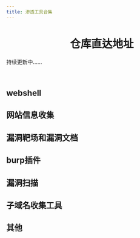 ```yaml
---
title: 渗透工具合集
---
```


<h1 style="text-align:center">仓库直达地址</h1>
<div class="mobile-adapt">持续更新中……</div>
<p>&emsp;</p>

## webshell

<a-row :gutter="[32, 32]">
  <Card 
    cover="https://gitee.com/kukuqi666/images/raw/master/1.jpg" 
    link="https://github.com/rebeyond/Behinder" 
    title="冰蝎" 
    author="" 
  />
  <Card 
    cover="https://gitee.com/kukuqi666/images/raw/master/2.jpg" 
    link="https://github.com/raddyfiy/caidao-official-version" 
    title="菜刀" 
    author="" 
  />
  <Card 
    cover="https://gitee.com/kukuqi666/images/raw/master/5.jpg" 
    link="https://github.com/AntSwordProject/AntSword-Loader" 
    title="蚁剑加载器" 
    author="" 
  />
  <Card 
    cover="https://gitee.com/kukuqi666/images/raw/master/6.jpg" 
    link="https://github.com/AntSwordProject/antSword" 
    title="蚁剑加载器核心文件" 
    author="" 
  />
  <Card 
    cover="https://gitee.com/kukuqi666/images/raw/master/3.jpg" 
    link="https://github.com/808Mak1r/GodzillaSource" 
    title="哥斯拉" 
    author="" 
  />
  <Card 
    cover="https://gitee.com/kukuqi666/images/raw/master/4.jpg" 
    link="https://github.com/BeichenDream/Godzilla" 
    title="哥斯拉源码" 
    author="" 
  />
</a-row>



## 网站信息收集

<a-row :gutter="[32, 32]">
  <Card 
    cover="https://gitee.com/kukuqi666/images/raw/master/18.jpg" 
    link="https://github.com/7kbstorm/7kbscan-WebPathBrute" 
    title="7kbscan-WebPathBrute" 
    author="" 
  />
  <Card 
    cover="https://gitee.com/kukuqi666/images/raw/master/19.jpg" 
    link="https://github.com/H4ckForJob/dirmap" 
    title="dirmap" 
    author="" 
  />
  <Card 
    cover="https://gitee.com/kukuqi666/images/raw/master/20.jpg" 
    link="https://github.com/maurosoria/dirsearch" 
    title="dirsearch" 
    author="" 
  />
  <Card 
    cover="https://gitee.com/kukuqi666/images/raw/master/21.jpg" 
    link="https://github.com/stefanoj3/dirstalk" 
    title="dirstalk" 
    author="" 
  />
  <Card 
    cover="https://gitee.com/kukuqi666/images/raw/master/22.jpg" 
    link="https://github.com/corunb/Dirscan" 
    title="Dirscan-go" 
    author="" 
  />
  <Card 
    cover="https://gitee.com/kukuqi666/images/raw/master/23.jpg" 
    link="https://github.com/Degree-21/dirScan" 
    title="DirScan-py" 
    author="" 
  />
  <Card 
    cover="https://gitee.com/kukuqi666/images/raw/master/24.jpg" 
    link="https://github.com/lijiejie/BBScan" 
    title="BBScan" 
    author="" 
  />
  <Card 
    cover="https://gitee.com/kukuqi666/images/raw/master/25.jpg" 
    link="https://github.com/EnableSecurity/wafw00f" 
    title="wafw00f" 
    author="" 
  />
</a-row>



## 漏洞靶场和漏洞文档

<a-row :gutter="[32, 32]">
  <Card 
    cover="https://gitee.com/kukuqi666/images/raw/master/26.jpg" 
    link="https://peiqi.wgpsec.org" 
    title="PeiQi文库" 
    author="" 
  />
  <Card 
    cover="https://gitee.com/kukuqi666/images/raw/master/27.jpg" 
    link="https://wiki.wgpsec.org/" 
    title="狼组安全团队" 
    author="" 
  />
  <Card 
    cover="https://gitee.com/kukuqi666/images/raw/master/50.jpg" 
    link="https://wiki.wy876.cn/#/" 
    title="wiki漏洞文库" 
    author="" 
  />
  <Card 
    cover="https://gitee.com/kukuqi666/images/raw/master/29.jpg" 
    link="https://github.com/Threekiii/Awesome-POC" 
    title="Aweseome-poc" 
    author="" 
  />
  <Card 
    cover="https://gitee.com/kukuqi666/images/raw/master/30.jpg" 
    link="https://github.com/WebGoat/WebGoat" 
    title="webgoat" 
    author="" 
  />
  <Card 
    cover="https://gitee.com/kukuqi666/images/raw/master/31.jpg" 
    link="https://github.com/digininja/DVWA" 
    title="DVWA" 
    author="" 
  />
  <Card 
    cover="https://gitee.com/kukuqi666/images/raw/master/32.jpg" 
    link="https://github.com/vulhub/vulhub" 
    title="vulhub" 
    author="" 
  />
  <Card 
    cover="https://gitee.com/kukuqi666/images/raw/master/51.jpg" 
    link="https://github.com/rapid7/metasploitable3" 
    title="metasploitable3" 
    author="" 
  />
</a-row>


## burp插件

<a-row :gutter="[32, 32]">
  <Card 
    cover="https://gitee.com/kukuqi666/images/raw/master/33.jpg" 
    link="https://github.com/wuntee/BurpAuthzPlugin" 
    title="Authz" 
    author="" 
  />
  <Card 
    cover="https://gitee.com/kukuqi666/images/raw/master/34.jpg" 
    link="https://github.com/gh0stkey/HaE" 
    title="HaE" 
    author="" 
  />
  <Card 
    cover="https://gitee.com/kukuqi666/images/raw/master/35.jpg" 
    link="https://github.com/smxiazi/NEW_xp_CAPTCHA" 
    title="NEW_xp_CAPTCHA" 
    author="" 
  />
  <Card 
    cover="https://gitee.com/kukuqi666/images/raw/master/36.jpg" 
    link="https://github.com/c0ny1/captcha-killer" 
    title="captcha-killer" 
    author="" 
  />
</a-row>


## 漏洞扫描

<a-row :gutter="[32, 32]">
  <Card 
    cover="https://gitee.com/kukuqi666/images/raw/master/37.jpg" 
    link="https://github.com/rabbitmask/WeblogicScan" 
    title="WeblogicScan-v1.5" 
    author="" 
  />
  <Card 
    cover="https://gitee.com/kukuqi666/images/raw/master/38.jpg" 
    link="https://github.com/swisskyrepo/Wordpresscan" 
    title="Wordpresscan" 
    author="" 
  />
  <Card 
    cover="https://gitee.com/kukuqi666/images/raw/master/39.jpg" 
    link="https://github.com/wpscanteam/wpscan" 
    title="wpscan" 
    author="" 
  />
  <Card 
    cover="https://gitee.com/kukuqi666/images/raw/master/40.jpg" 
    link="https://github.com/zhzyker/vulmap" 
    title="vulmap" 
    author="" 
  />
  <Card 
    cover="https://gitee.com/kukuqi666/images/raw/master/41.jpg" 
    link="https://github.com/dr0op/WeblogicScan" 
    title="WeblogicScan-v1.3.1" 
    author="" 
  />
  <Card 
    cover="https://gitee.com/kukuqi666/images/raw/master/42.jpg" 
    link="https://github.com/0xn0ne/weblogicScanner" 
    title="weblogicScanner" 
    author="" 
  />
  <Card 
    cover="https://gitee.com/kukuqi666/images/raw/master/43.jpg" 
    link="https://github.com/HatBoy/Struts2-Scan" 
    title="Struts2-Scan" 
    author="" 
  />
  <Card 
    cover="https://gitee.com/kukuqi666/images/raw/master/52.jpg" 
    link="https://github.com/zaproxy/zaproxy" 
    title="zaproxy" 
    author="" 
  />
   <Card 
    cover="https://gitee.com/kukuqi666/images/raw/master/53.jpg" 
    link="https://github.com/andresriancho/w3af" 
    title="w3af" 
    author="" 
  />
  <Card 
    cover="https://gitee.com/kukuqi666/images/raw/master/54.jpg" 
    link="https://github.com/sullo/nikto" 
    title="nikto" 
    author="" 
  />
  <Card 
    cover="https://gitee.com/kukuqi666/images/raw/master/55.jpg" 
    link="https://github.com/Arachni/arachni" 
    title="arachni" 
    author="" 
  />
  <Card 
    cover="https://gitee.com/kukuqi666/images/raw/master/56.jpg" 
    link="https://github.com/xmendez/wfuzz" 
    title="wfuzz" 
    author="" 
  />
  <Card 
    cover="https://gitee.com/kukuqi666/images/raw/master/57.jpg" 
    link="https://github.com/veo/vscan" 
    title="vscan" 
    author="" 
  /> 
  <Card 
    cover="https://gitee.com/kukuqi666/images/raw/master/58.jpg" 
    link="https://github.com/Aabyss-Team/ARL" 
    title="ARL灯塔" 
    author="" 
  />
  <Card 
    cover="https://gitee.com/kukuqi666/images/raw/master/59.jpg" 
    link="https://github.com/yaklang/yakit" 
    title="yakit" 
    author="" 
  />
</a-row>



## 子域名收集工具

<a-row :gutter="[32, 32]">
  <Card 
    cover="https://gitee.com/kukuqi666/images/raw/master/7.jpg" 
    link="https://github.com/shmilylty/OneForAll" 
    title="OneForAll" 
    author="" 
  />
  <Card 
    cover="https://gitee.com/kukuqi666/images/raw/master/8.jpg" 
    link="https://github.com/guelfoweb/knock" 
    title="knock" 
    author="" 
  />
  <Card 
    cover="https://gitee.com/kukuqi666/images/raw/master/9.jpg" 
    link="https://github.com/TheRook/subbrute" 
    title="subbrute" 
    author="" 
  />
  <Card 
    cover="https://gitee.com/kukuqi666/images/raw/master/48.jpg" 
    link="https://github.com/yanxiu0614/subdomain3" 
    title="subdomain3" 
    author="" 
  />
  <Card 
    cover="https://gitee.com/kukuqi666/images/raw/master/12.jpg" 
    link="https://github.com/darkoperator/dnsrecon" 
    title="dnsrecon" 
    author="" 
  />
  <Card 
    cover="https://gitee.com/kukuqi666/images/raw/master/13.jpg" 
    link="https://github.com/fwaeytens/dnsenum" 
    title="dnsenum" 
    author="" 
  />
  <Card 
    cover="https://gitee.com/kukuqi666/images/raw/master/14.jpg" 
    link="https://github.com/lijiejie/subDomainsBrute" 
    title="subDomainsBrute" 
    author="" 
  />
  <Card 
    cover="https://gitee.com/kukuqi666/images/raw/master/15.jpg" 
    link="https://github.com/mickeystone/JSFinderPlus" 
    title="JSFinderPlus" 
    author="" 
  />
  <Card 
    cover="https://gitee.com/kukuqi666/images/raw/master/49.jpg" 
    link="https://github.com/Threezh1/JSFinder" 
    title="JSFinder" 
    author="" 
  />
  <Card 
    cover="https://gitee.com/kukuqi666/images/raw/master/11.jpg" 
    link="https://github.com/aboul3la/Sublist3r" 
    title="sublist3r" 
    author="" 
  />
  <Card 
    cover="https://gitee.com/kukuqi666/images/raw/master/16.jpg" 
    link="https://github.com/pingc0y/URLFinder" 
    title="URLFinder" 
    author="" 
  />
</a-row>



##  其他

<a-row :gutter="[32, 32]">
  <Card 
    cover="https://gitee.com/kukuqi666/images/raw/master/44.jpg" 
    link="https://github.com/TideSec/Mars" 
    title="TideSec/Mars" 
    author="" 
  />
  <Card 
    cover="https://gitee.com/kukuqi666/images/raw/master/45.jpg" 
    link="https://github.com/TideSec/FuzzScanner" 
    title="TideSec/FuzzScanner" 
    author="" 
  />
  <Card 
    cover="https://gitee.com/kukuqi666/images/raw/master/46.jpg" 
    link="https://github.com/rabbitmask/WeblogicScan" 
    title="rabbitmask/WeblogicScan" 
    author="" 
  />
  <Card 
    cover="https://gitee.com/kukuqi666/images/raw/master/47.jpg" 
    link="https://github.com/nian-hua/BurpExtender" 
    title="nian-hua/BurpExtender" 
    author="" 
  />
  <Card 
    cover="https://gitee.com/wintrysec/images/raw/master//tig.png" 
    link="https://github.com/wgpsec/tig" 
    title="TIG-[威胁情报收集]" 
    author="作者：teamssix" 
  />
  <Card 
    cover="https://gitee.com/wintrysec/images/raw/master//wolf-awd.png" 
    link="https://github.com/wgpsec/WolfAwd" 
    title="WolfAwd-[AWD线下赛框架]" 
    author="作者：W4ndell" 
  />
  <Card 
    cover="https://gitee.com/wintrysec/images/raw/master//image-20210311161144314.png" 
    link="https://github.com/wgpsec/DBJ" 
    title="大宝剑-[资产梳理工具]" 
    author="作者：wintrysec（温酒）" 
  />
  <Card 
    cover="https://gitee.com/wintrysec/images/raw/master/VulnRange-bg.png" 
    link="https://github.com/wgpsec/VulnRange" 
    title="VulnRange-[组件漏洞靶场]" 
    author="作者：wintrysec（温酒）" 
  />
  <Card 
    cover="https://gitee.com/wintrysec/images/raw/master/IGScan.png" 
    link="https://github.com/wgpsec/IGScan" 
    title="IGScan-[综合信息收集]" 
    author="作者：ro4lsc" 
  />
</a-row>
